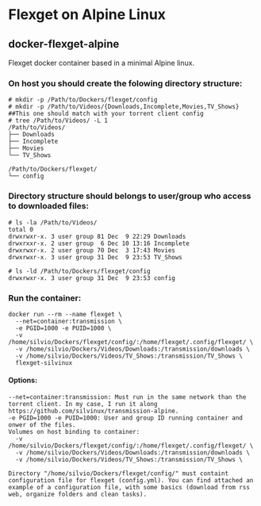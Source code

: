 # Flexget on Alpine Linux
## docker-flexget-alpine
Flexget docker container based in a minimal Alpine linux.

### On host you should create the folowing directory structure:

```
# mkdir -p /Path/to/Dockers/flexget/config
# mkdir -p /Path/to/Videos/{Downloads,Incomplete,Movies,TV_Shows} ##This one should match with your torrent client config
# tree /Path/to/Videos/ -L 1
/Path/to/Videos/
├── Downloads
├── Incomplete
├── Movies
└── TV_Shows

/Path/to/Dockers/flexget/
└── config

```
### Directory structure should belongs to user/group who access to downloaded files:

```
# ls -la /Path/to/Videos/
total 0
drwxrwxr-x. 3 user group 81 Dec  9 22:29 Downloads
drwxrxxr-x. 2 user group  6 Dec 10 13:16 Incomplete
drwxrwxr-x. 2 user group 70 Dec  3 17:43 Movies
drwxrwxr-x. 3 user group 31 Dec  9 23:53 TV_Shows

# ls -ld /Path/to/Dockers/flexget/config
drwxrwxr-x. 3 user group 31 Dec  9 23:53 config 

```

### Run the container:

```
docker run --rm --name flexget \
  --net=container:transmission \
  -e PGID=1000 -e PUID=1000 \
  -v /home/silvio/Dockers/flexget/config/:/home/flexget/.config/flexget/ \
  -v /home/silvio/Dockers/Videos/Downloads:/transmission/downloads \
  -v /home/silvio/Dockers/Videos/TV_Shows:/transmission/TV_Shows \
  flexget-silvinux

```
#### Options:

```
--net=container:transmission: Must run in the same network than the torrent client. In my case, I run it along https://github.com/silvinux/transmission-alpine.
-e PGID=1000 -e PUID=1000: User and group ID running container and onwer of the files.
Volumes on host binding to container:
  -v /home/silvio/Dockers/flexget/config/:/home/flexget/.config/flexget/ \
  -v /home/silvio/Dockers/Videos/Downloads:/transmission/downloads \
  -v /home/silvio/Dockers/Videos/TV_Shows:/transmission/TV_Shows \

Directory "/home/silvio/Dockers/flexget/config/" must containt configuration file for flexget (config.yml). You can find attached an example of a configuration file, with some basics (download from rss web, organize folders and clean tasks).
```
